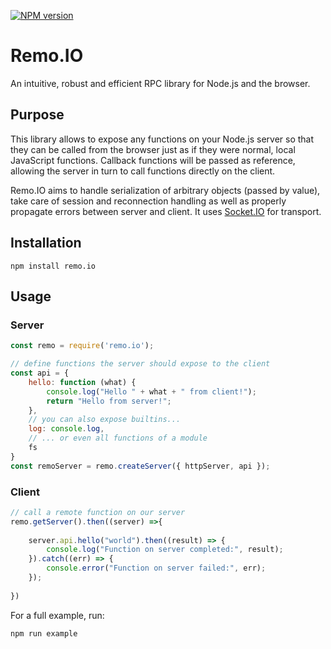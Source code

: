 [![NPM version](https://badge.fury.io/js/remo.io.svg)](https://www.npmjs.com/package/remo.io)

# Remo.IO
An intuitive, robust and efficient RPC library for Node.js and the browser.

## Purpose

This library allows to expose any functions on your Node.js server so that they can be called from the browser just as if they were normal, local JavaScript functions. Callback functions will be passed as reference, allowing the server in turn to call functions directly on the client.

Remo.IO aims to handle serialization of arbitrary objects (passed by value), take care of session and reconnection handling as well as properly propagate errors between server and client. It uses [Socket.IO](https://www.npmjs.com/package/socket.io) for transport.

## Installation
```
npm install remo.io
```

## Usage

### Server

```javascript
const remo = require('remo.io');

// define functions the server should expose to the client
const api = {
    hello: function (what) {
        console.log("Hello " + what + " from client!");
        return "Hello from server!";
    },
    // you can also expose builtins...
    log: console.log,
    // ... or even all functions of a module
    fs
}
const remoServer = remo.createServer({ httpServer, api });
```

### Client

```javascript
// call a remote function on our server
remo.getServer().then((server) =>{
    
    server.api.hello("world").then((result) => {
        console.log("Function on server completed:", result);
    }).catch((err) => {
        console.error("Function on server failed:", err);
    });
        
})
```

For a full example, run:

```
npm run example
```
